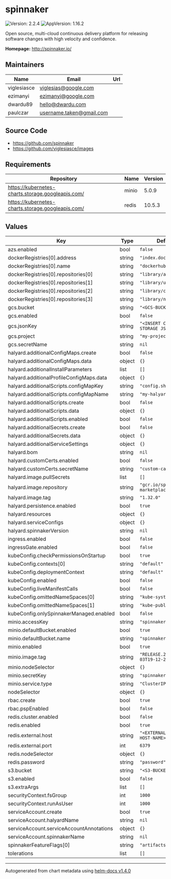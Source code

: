 # spinnaker

![Version: 2.2.4](https://img.shields.io/badge/Version-2.2.4-informational?style=flat-square) ![AppVersion: 1.16.2](https://img.shields.io/badge/AppVersion-1.16.2-informational?style=flat-square)

Open source, multi-cloud continuous delivery platform for releasing software changes with high velocity and confidence.

**Homepage:** <http://spinnaker.io/>

## Maintainers

| Name | Email | Url |
| ---- | ------ | --- |
| viglesiasce | viglesias@google.com |  |
| ezimanyi | ezimanyi@google.com |  |
| dwardu89 | hello@dwardu.com |  |
| paulczar | username.taken@gmail.com |  |

## Source Code

* <https://github.com/spinnaker>
* <https://github.com/viglesiasce/images>

## Requirements

| Repository | Name | Version |
|------------|------|---------|
| https://kubernetes-charts.storage.googleapis.com/ | minio | 5.0.9 |
| https://kubernetes-charts.storage.googleapis.com/ | redis | 10.5.3 |

## Values

| Key | Type | Default | Description |
|-----|------|---------|-------------|
| azs.enabled | bool | `false` |  |
| dockerRegistries[0].address | string | `"index.docker.io"` |  |
| dockerRegistries[0].name | string | `"dockerhub"` |  |
| dockerRegistries[0].repositories[0] | string | `"library/alpine"` |  |
| dockerRegistries[0].repositories[1] | string | `"library/ubuntu"` |  |
| dockerRegistries[0].repositories[2] | string | `"library/centos"` |  |
| dockerRegistries[0].repositories[3] | string | `"library/nginx"` |  |
| gcs.bucket | string | `"<GCS-BUCKET-NAME>"` |  |
| gcs.enabled | bool | `false` |  |
| gcs.jsonKey | string | `"<INSERT CLOUD STORAGE JSON HERE>"` |  |
| gcs.project | string | `"my-project-name"` |  |
| gcs.secretName | string | `nil` |  |
| halyard.additionalConfigMaps.create | bool | `false` |  |
| halyard.additionalConfigMaps.data | object | `{}` |  |
| halyard.additionalInstallParameters | list | `[]` |  |
| halyard.additionalProfileConfigMaps.data | object | `{}` |  |
| halyard.additionalScripts.configMapKey | string | `"config.sh"` |  |
| halyard.additionalScripts.configMapName | string | `"my-halyard-config"` |  |
| halyard.additionalScripts.create | bool | `false` |  |
| halyard.additionalScripts.data | object | `{}` |  |
| halyard.additionalScripts.enabled | bool | `false` |  |
| halyard.additionalSecrets.create | bool | `false` |  |
| halyard.additionalSecrets.data | object | `{}` |  |
| halyard.additionalServiceSettings | object | `{}` |  |
| halyard.bom | string | `nil` |  |
| halyard.customCerts.enabled | bool | `false` |  |
| halyard.customCerts.secretName | string | `"custom-cacerts"` |  |
| halyard.image.pullSecrets | list | `[]` |  |
| halyard.image.repository | string | `"gcr.io/spinnaker-marketplace/halyard"` |  |
| halyard.image.tag | string | `"1.32.0"` |  |
| halyard.persistence.enabled | bool | `true` |  |
| halyard.resources | object | `{}` |  |
| halyard.serviceConfigs | object | `{}` |  |
| halyard.spinnakerVersion | string | `nil` |  |
| ingress.enabled | bool | `false` |  |
| ingressGate.enabled | bool | `false` |  |
| kubeConfig.checkPermissionsOnStartup | bool | `true` |  |
| kubeConfig.contexts[0] | string | `"default"` |  |
| kubeConfig.deploymentContext | string | `"default"` |  |
| kubeConfig.enabled | bool | `false` |  |
| kubeConfig.liveManifestCalls | bool | `false` |  |
| kubeConfig.omittedNameSpaces[0] | string | `"kube-system"` |  |
| kubeConfig.omittedNameSpaces[1] | string | `"kube-public"` |  |
| kubeConfig.onlySpinnakerManaged.enabled | bool | `false` |  |
| minio.accessKey | string | `"spinnakeradmin"` |  |
| minio.defaultBucket.enabled | bool | `true` |  |
| minio.defaultBucket.name | string | `"spinnaker"` |  |
| minio.enabled | bool | `true` |  |
| minio.image.tag | string | `"RELEASE.2020-01-03T19-12-21Z"` |  |
| minio.nodeSelector | object | `{}` |  |
| minio.secretKey | string | `"spinnakeradmin"` |  |
| minio.service.type | string | `"ClusterIP"` |  |
| nodeSelector | object | `{}` |  |
| rbac.create | bool | `true` |  |
| rbac.pspEnabled | bool | `false` |  |
| redis.cluster.enabled | bool | `false` |  |
| redis.enabled | bool | `true` |  |
| redis.external.host | string | `"<EXTERNAL-REDIS-HOST-NAME>"` |  |
| redis.external.port | int | `6379` |  |
| redis.nodeSelector | object | `{}` |  |
| redis.password | string | `"password"` |  |
| s3.bucket | string | `"<S3-BUCKET-NAME>"` |  |
| s3.enabled | bool | `false` |  |
| s3.extraArgs | list | `[]` |  |
| securityContext.fsGroup | int | `1000` |  |
| securityContext.runAsUser | int | `1000` |  |
| serviceAccount.create | bool | `true` |  |
| serviceAccount.halyardName | string | `nil` |  |
| serviceAccount.serviceAccountAnnotations | object | `{}` |  |
| serviceAccount.spinnakerName | string | `nil` |  |
| spinnakerFeatureFlags[0] | string | `"artifacts"` |  |
| tolerations | list | `[]` |  |

----------------------------------------------
Autogenerated from chart metadata using [helm-docs v1.4.0](https://github.com/norwoodj/helm-docs/releases/v1.4.0)
